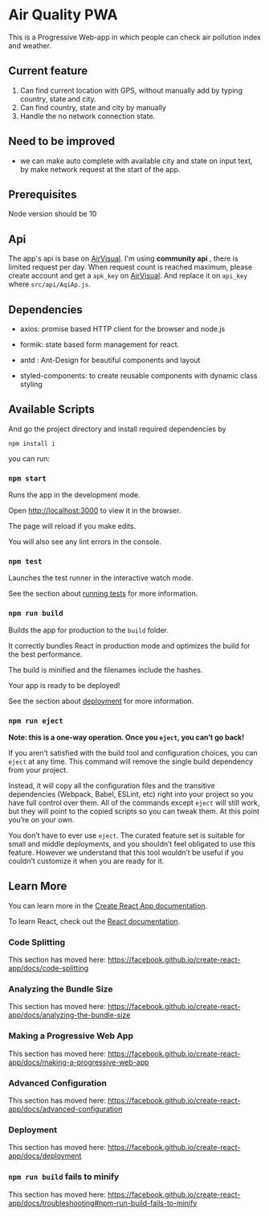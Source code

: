 # Air Quality PWA

This is a Progressive Web-app  in which people can check air pollution index and weather.

## Current feature

 1. Can find current location with GPS, without manually add  by typing  country, state and city.
 2. Can find country, state and city by manually 
 3. Handle the no network connection state.

## Need to be improved

 - we can make auto complete with available city and state on input text, by make network request at the start of the app.

## Prerequisites
Node version should be 10

## Api
The app's api is base on [AirVisual](https://www.airvisual.com/). I'm using **community api** , there is limited request per day. When request count is reached maximum, please create account and get a `apk_key` on [AirVisual](https://www.airvisual.com/). And replace it on `api_key` where `src/api/AqiAp.js`.

## Dependencies

- axios: promise based HTTP client for the browser and node.js

- formik: state based form management for react.

- antd :  Ant-Design for beautiful components and layout

- styled-components: to create reusable components with dynamic class styling

## Available Scripts
And go the project directory and install required dependencies by

    npm install i
 you can run:

  

### `npm start`

Runs the app in the development mode.<br>

Open [http://localhost:3000](http://localhost:3000) to view it in the browser.

  

The page will reload if you make edits.<br>

You will also see any lint errors in the console.

  

### `npm test`

  

Launches the test runner in the interactive watch mode.<br>

See the section about [running tests](https://facebook.github.io/create-react-app/docs/running-tests) for more information.

  

### `npm run build`

  

Builds the app for production to the `build` folder.<br>

It correctly bundles React in production mode and optimizes the build for the best performance.

  

The build is minified and the filenames include the hashes.<br>

Your app is ready to be deployed!

  

See the section about [deployment](https://facebook.github.io/create-react-app/docs/deployment) for more information.

  

### `npm run eject`

  

**Note: this is a one-way operation. Once you `eject`, you can’t go back!**

  

If you aren’t satisfied with the build tool and configuration choices, you can `eject` at any time. This command will remove the single build dependency from your project.

  

Instead, it will copy all the configuration files and the transitive dependencies (Webpack, Babel, ESLint, etc) right into your project so you have full control over them. All of the commands except `eject` will still work, but they will point to the copied scripts so you can tweak them. At this point you’re on your own.

  

You don’t have to ever use `eject`. The curated feature set is suitable for small and middle deployments, and you shouldn’t feel obligated to use this feature. However we understand that this tool wouldn’t be useful if you couldn’t customize it when you are ready for it.

  

## Learn More

  

You can learn more in the [Create React App documentation](https://facebook.github.io/create-react-app/docs/getting-started).

  

To learn React, check out the [React documentation](https://reactjs.org/).

  

### Code Splitting

  

This section has moved here: https://facebook.github.io/create-react-app/docs/code-splitting

  

### Analyzing the Bundle Size

  

This section has moved here: https://facebook.github.io/create-react-app/docs/analyzing-the-bundle-size

  

### Making a Progressive Web App

  

This section has moved here: https://facebook.github.io/create-react-app/docs/making-a-progressive-web-app

  

### Advanced Configuration

  

This section has moved here: https://facebook.github.io/create-react-app/docs/advanced-configuration

  

### Deployment

  

This section has moved here: https://facebook.github.io/create-react-app/docs/deployment

  

### `npm run build` fails to minify

  

This section has moved here: https://facebook.github.io/create-react-app/docs/troubleshooting#npm-run-build-fails-to-minify